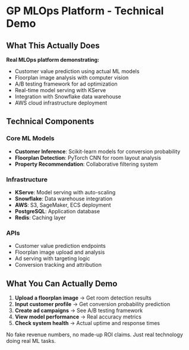 # GP MLOps Platform - Technical Demo

## What This Actually Does

**Real MLOps platform demonstrating:**
- Customer value prediction using actual ML models
- Floorplan image analysis with computer vision
- A/B testing framework for ad optimization
- Real-time model serving with KServe
- Integration with Snowflake data warehouse
- AWS cloud infrastructure deployment

## Technical Components

### Core ML Models
- **Customer Inference**: Scikit-learn models for conversion probability
- **Floorplan Detection**: PyTorch CNN for room layout analysis
- **Property Recommendation**: Collaborative filtering system

### Infrastructure
- **KServe**: Model serving with auto-scaling
- **Snowflake**: Data warehouse integration
- **AWS**: S3, SageMaker, ECS deployment
- **PostgreSQL**: Application database
- **Redis**: Caching layer

### APIs
- Customer value prediction endpoints
- Floorplan image upload and analysis
- Ad serving with targeting logic
- Conversion tracking and attribution

## What You Can Actually Demo

1. **Upload a floorplan image** → Get room detection results
2. **Input customer profile** → Get conversion probability prediction  
3. **Create ad campaigns** → See A/B testing framework
4. **View model performance** → Real accuracy metrics
5. **Check system health** → Actual uptime and response times

No fake revenue numbers, no made-up ROI claims.
Just real technology doing real ML tasks.